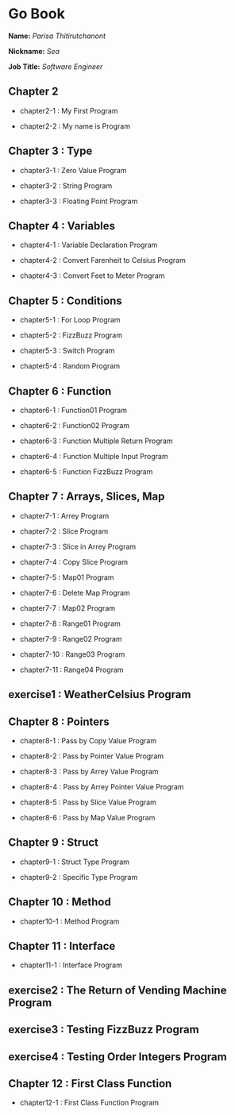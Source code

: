 # Go Book

**Name:** *Parisa Thitirutchanont*

**Nickname:** *Sea*

**Job Title:** *Software Engineer*

## Chapter 2

* chapter2-1 : My First Program

* chapter2-2 : My name is Program

## Chapter 3 : Type

* chapter3-1 : Zero Value Program

* chapter3-2 : String Program

* chapter3-3 : Floating Point Program

## Chapter 4 : Variables

* chapter4-1 : Variable Declaration Program

* chapter4-2 : Convert Farenheit to Celsius Program

* chapter4-3 : Convert Feet to Meter Program

## Chapter 5 : Conditions

* chapter5-1 : For Loop Program

* chapter5-2 : FizzBuzz Program

* chapter5-3 : Switch Program

* chapter5-4 : Random Program

## Chapter 6 : Function

* chapter6-1 : Function01 Program

* chapter6-2 : Function02 Program

* chapter6-3 : Function Multiple Return Program

* chapter6-4 : Function Multiple Input Program

* chapter6-5 : Function FizzBuzz Program

## Chapter 7 : Arrays, Slices, Map

* chapter7-1 : Arrey Program

* chapter7-2 : Slice Program

* chapter7-3 : Slice in Arrey Program

* chapter7-4 : Copy Slice Program

* chapter7-5 : Map01 Program

* chapter7-6 : Delete Map Program

* chapter7-7 : Map02 Program

* chapter7-8 : Range01 Program

* chapter7-9 : Range02 Program

* chapter7-10 : Range03 Program

* chapter7-11 : Range04 Program

## exercise1 : WeatherCelsius Program

## Chapter 8 : Pointers

* chapter8-1 : Pass by Copy Value Program

* chapter8-2 : Pass by Pointer Value Program

* chapter8-3 : Pass by Arrey Value Program

* chapter8-4 : Pass by Arrey Pointer Value Program

* chapter8-5 : Pass by Slice Value Program

* chapter8-6 : Pass by Map Value Program

## Chapter 9 : Struct

* chapter9-1 : Struct Type Program

* chapter9-2 : Specific Type Program

## Chapter 10 : Method

* chapter10-1 : Method Program

## Chapter 11 : Interface

* chapter11-1 : Interface Program

## exercise2 : The Return of Vending Machine Program

## exercise3 : Testing FizzBuzz Program

## exercise4 : Testing Order Integers Program

## Chapter 12 : First Class Function

* chapter12-1 : First Class Function Program